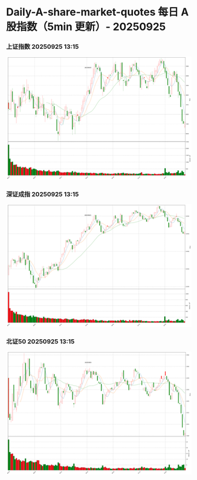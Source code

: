 
# Daily-A-share-market-quotes 每日 A 股指数（5min 更新）- 20250925

### 上证指数 20250925 13:15
![](./fig/2025/9/20250925-sh000001.png)

### 深证成指 20250925 13:15
![](./fig/2025/9/20250925-sz399001.png)

### 北证50 20250925 13:15
![](./fig/2025/9/20250925-bj899050.png)
